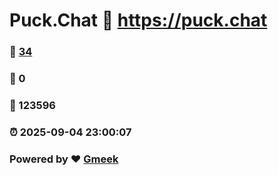 # Puck.Chat :link: https://puck.chat 
### :page_facing_up: [34](https://puck.chat/tag.html) 
### :speech_balloon: 0 
### :hibiscus: 123596 
### :alarm_clock: 2025-09-04 23:00:07 
### Powered by :heart: [Gmeek](https://github.com/Meekdai/Gmeek)
